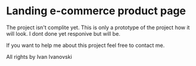 # Landing e-commerce product page
The project isn't complite yet. 
This is only a prototype of the project how it will look.
I dont done yet responive but will be.

If you want to help me about this project feel free to contact me.

All rights by Ivan Ivanovski

